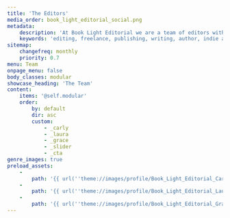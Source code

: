 ```yaml
---
title: 'The Editors'
media_order: book_light_editorial_social.png
metadata:
    description: 'At Book Light Editorial we are a team of editors with over two decades of combined experience helping authors publish their books. Helping you bring your book to light is our goal.'
    keywords: 'editing, freelance, publishing, writing, author, indie author, editor, self-publishing, developmental editing, copyediting, manuscript, team'
sitemap:
    changefreq: monthly
    priority: 0.7
menu: Team
onpage_menu: false
body_classes: modular
showcase_heading: 'The Team'
content:
    items: '@self.modular'
    order:
        by: default
        dir: asc
        custom:
            - _carly
            - _laura
            - _grace
            - _slider
            - _cta
genre_images: true
preload_assets:
    -
        path: '{{ url(''theme://images/profile/Book_Light_Editorial_Carly_Hayward.png'') }}'
    -
        path: '{{ url(''theme://images/profile/Book_Light_Editorial_Laura_Dennison.jpg'') }}'
    -
        path: '{{ url(''theme://images/profile/Book_Light_Editorial_Grace_Laidlaw.jpg'') }}'
---
```


